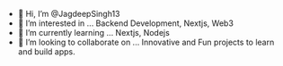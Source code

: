 - 👋 Hi, I’m @JagdeepSingh13
- 👀 I’m interested in ... Backend Development, Nextjs, Web3
- 🌱 I’m currently learning ... Nextjs, Nodejs
- 💞️ I’m looking to collaborate on ... Innovative and Fun projects to learn and build apps.


